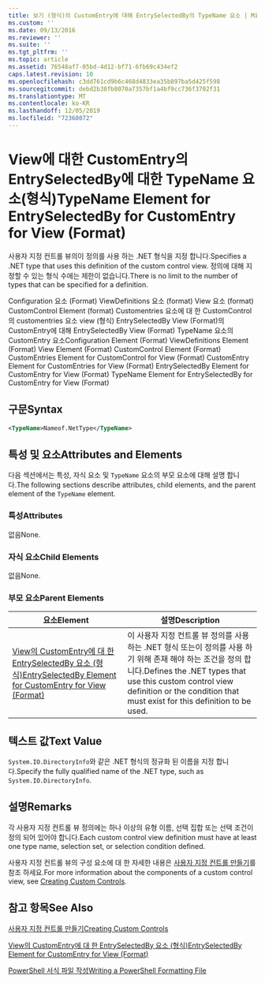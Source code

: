 ```yaml
---
title: 보기 (형식)의 CustomEntry에 대해 EntrySelectedBy의 TypeName 요소 | Microsoft Docs
ms.custom: ''
ms.date: 09/13/2016
ms.reviewer: ''
ms.suite: ''
ms.tgt_pltfrm: ''
ms.topic: article
ms.assetid: 76548af7-05bd-4d12-bf71-6fb69c434ef2
caps.latest.revision: 10
ms.openlocfilehash: c3dd761cd9b6c468d4833ea35b897ba5d425f598
ms.sourcegitcommit: debd2b38fb8070a7357bf1a4bf9cc736f3702f31
ms.translationtype: MT
ms.contentlocale: ko-KR
ms.lasthandoff: 12/05/2019
ms.locfileid: "72368072"
---
```

# <a name="typename-element-for-entryselectedby-for-customentry-for-view-format"></a><span data-ttu-id="ed2d1-102">View에 대한 CustomEntry의 EntrySelectedBy에 대한 TypeName 요소(형식)</span><span class="sxs-lookup"><span data-stu-id="ed2d1-102">TypeName Element for EntrySelectedBy for CustomEntry for View (Format)</span></span>

<span data-ttu-id="ed2d1-103">사용자 지정 컨트롤 뷰의이 정의를 사용 하는 .NET 형식을 지정 합니다.</span><span class="sxs-lookup"><span data-stu-id="ed2d1-103">Specifies a .NET type that uses this definition of the custom control view.</span></span> <span data-ttu-id="ed2d1-104">정의에 대해 지정할 수 있는 형식 수에는 제한이 없습니다.</span><span class="sxs-lookup"><span data-stu-id="ed2d1-104">There is no limit to the number of types that can be specified for a definition.</span></span>

<span data-ttu-id="ed2d1-105">Configuration 요소 (Format) ViewDefinitions 요소 (format) View 요소 (format) CustomControl Element (format) Customentries 요소에 대 한 CustomControl의 customentries 요소 view (형식) EntrySelectedBy View (Format)의 CustomEntry에 대해 EntrySelectedBy View (Format) TypeName 요소의 CustomEntry 요소</span><span class="sxs-lookup"><span data-stu-id="ed2d1-105">Configuration Element (Format) ViewDefinitions Element (Format) View Element (Format) CustomControl Element (Format) CustomEntries Element for CustomControl for View (Format) CustomEntry Element for CustomEntries for View (Format) EntrySelectedBy Element for CustomEntry for View (Format) TypeName Element for EntrySelectedBy for CustomEntry for View (Format)</span></span>

## <a name="syntax"></a><span data-ttu-id="ed2d1-106">구문</span><span class="sxs-lookup"><span data-stu-id="ed2d1-106">Syntax</span></span>

```xml
<TypeName>Nameof.NetType</TypeName>
```

## <a name="attributes-and-elements"></a><span data-ttu-id="ed2d1-107">특성 및 요소</span><span class="sxs-lookup"><span data-stu-id="ed2d1-107">Attributes and Elements</span></span>

<span data-ttu-id="ed2d1-108">다음 섹션에서는 특성, 자식 요소 및 `TypeName` 요소의 부모 요소에 대해 설명 합니다.</span><span class="sxs-lookup"><span data-stu-id="ed2d1-108">The following sections describe attributes, child elements, and the parent element of the `TypeName` element.</span></span>

### <a name="attributes"></a><span data-ttu-id="ed2d1-109">특성</span><span class="sxs-lookup"><span data-stu-id="ed2d1-109">Attributes</span></span>

<span data-ttu-id="ed2d1-110">없음</span><span class="sxs-lookup"><span data-stu-id="ed2d1-110">None.</span></span>

### <a name="child-elements"></a><span data-ttu-id="ed2d1-111">자식 요소</span><span class="sxs-lookup"><span data-stu-id="ed2d1-111">Child Elements</span></span>

<span data-ttu-id="ed2d1-112">없음</span><span class="sxs-lookup"><span data-stu-id="ed2d1-112">None.</span></span>

### <a name="parent-elements"></a><span data-ttu-id="ed2d1-113">부모 요소</span><span class="sxs-lookup"><span data-stu-id="ed2d1-113">Parent Elements</span></span>

|<span data-ttu-id="ed2d1-114">요소</span><span class="sxs-lookup"><span data-stu-id="ed2d1-114">Element</span></span>|<span data-ttu-id="ed2d1-115">설명</span><span class="sxs-lookup"><span data-stu-id="ed2d1-115">Description</span></span>|
|-------------|-----------------|
|[<span data-ttu-id="ed2d1-116">View의 CustomEntry에 대 한 EntrySelectedBy 요소 (형식)</span><span class="sxs-lookup"><span data-stu-id="ed2d1-116">EntrySelectedBy Element for CustomEntry for View (Format)</span></span>](./entryselectedby-element-for-customentry-for-customcontrol-for-view-format.md)|<span data-ttu-id="ed2d1-117">이 사용자 지정 컨트롤 뷰 정의를 사용 하는 .NET 형식 또는이 정의를 사용 하기 위해 존재 해야 하는 조건을 정의 합니다.</span><span class="sxs-lookup"><span data-stu-id="ed2d1-117">Defines the .NET types that use this custom control view definition or the condition that must exist for this definition to be used.</span></span>|

## <a name="text-value"></a><span data-ttu-id="ed2d1-118">텍스트 값</span><span class="sxs-lookup"><span data-stu-id="ed2d1-118">Text Value</span></span>

<span data-ttu-id="ed2d1-119">`System.IO.DirectoryInfo`와 같은 .NET 형식의 정규화 된 이름을 지정 합니다.</span><span class="sxs-lookup"><span data-stu-id="ed2d1-119">Specify the fully qualified name of the .NET type, such as `System.IO.DirectoryInfo`.</span></span>

## <a name="remarks"></a><span data-ttu-id="ed2d1-120">설명</span><span class="sxs-lookup"><span data-stu-id="ed2d1-120">Remarks</span></span>

<span data-ttu-id="ed2d1-121">각 사용자 지정 컨트롤 뷰 정의에는 하나 이상의 유형 이름, 선택 집합 또는 선택 조건이 정의 되어 있어야 합니다.</span><span class="sxs-lookup"><span data-stu-id="ed2d1-121">Each custom control view definition must have at least one type name, selection set, or selection condition defined.</span></span>

<span data-ttu-id="ed2d1-122">사용자 지정 컨트롤 뷰의 구성 요소에 대 한 자세한 내용은 [사용자 지정 컨트롤 만들기](./creating-custom-controls.md)를 참조 하세요.</span><span class="sxs-lookup"><span data-stu-id="ed2d1-122">For more information about the components of a custom control view, see [Creating Custom Controls](./creating-custom-controls.md).</span></span>

## <a name="see-also"></a><span data-ttu-id="ed2d1-123">참고 항목</span><span class="sxs-lookup"><span data-stu-id="ed2d1-123">See Also</span></span>

[<span data-ttu-id="ed2d1-124">사용자 지정 컨트롤 만들기</span><span class="sxs-lookup"><span data-stu-id="ed2d1-124">Creating Custom Controls</span></span>](./creating-custom-controls.md)

[<span data-ttu-id="ed2d1-125">View의 CustomEntry에 대 한 EntrySelectedBy 요소 (형식)</span><span class="sxs-lookup"><span data-stu-id="ed2d1-125">EntrySelectedBy Element for CustomEntry for View (Format)</span></span>](./entryselectedby-element-for-customentry-for-customcontrol-for-view-format.md)

[<span data-ttu-id="ed2d1-126">PowerShell 서식 파일 작성</span><span class="sxs-lookup"><span data-stu-id="ed2d1-126">Writing a PowerShell Formatting File</span></span>](./writing-a-powershell-formatting-file.md)
